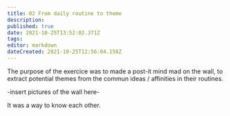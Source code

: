 ```yaml
---
title: 02 From daily routine to theme
description: 
published: true
date: 2021-10-25T13:52:02.371Z
tags: 
editor: markdown
dateCreated: 2021-10-25T12:56:04.158Z
---
```


The purpose of the exercice was to made a post-it mind mad on the wall, to extract potential themes from the commun ideas / affinities in their routines.  

-insert pictures of the wall here-

It was a way to know each other.